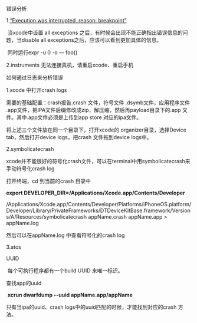 错误分析

1.[“Execution was interrupted, reason: breakpoint”](https://stackoverflow.com/questions/17987132/execution-was-interrupted-reason-breakpoint-when-trying-to-print-something-f)

​	当xcode中设置 all exceptions 之后，有时候会出现不能正确指出错误信息的问题，当disable all exceptions之后，应该可以看到更加具体的信息。

​	同时运行expr -u 0 -o — foo()



2.instruments 无法连接真机，请重启xcode、重启手机



如何通过日志来分析错误

1.xcode 中打开crash logs

需要的基础配置：crash报告.crash 文件，符号文件 .dsymb文件，应用程序文件 .app文件，把IPA文件后缀修改成zip，解压缩，然后再payload目录下的.app 文件。其中.app文件必须是上传到app store 对应的ipa文件。

将上述三个文件放在同一个目录下，打开xcode的 organizer目录，选择Device tab，然后打开device logs，把crash 文件拖到device logs中。

2.symbolicatecrash

xcode并不能很好的符号化crash文件，可以在terminal中用symbolicatecrash来手动符号化crash log

打开终端，cd 到当前的crash 目录中

**export DEVELOPER_DIR=/Applications/Xcode.app/Contents/Developer**

/Applications/Xcode.app/Contents/Developer/Platforms/iPhoneOS.platform/Developer/Library/PrivateFrameworks/DTDeviceKitBase.framework/Versions/A/Resources/symbolicatecrash appName.crash appName.app > appName.log

然后可以在appName.log 中查看符号化的crash log

3.atos

UUID

​	每个可执行程序都有一个build UUID 来唯一标识。

查找app的uuid

​	**xcrun dwarfdump --uuid appName.app/appName**

只有当ipa的uuid、crash logs中的uuid匹配的时候，才能找到对应的crash 方法。

